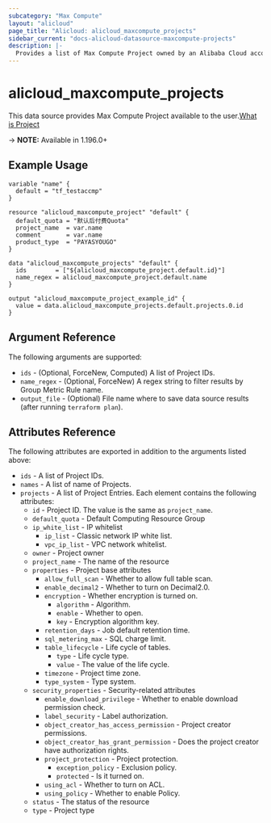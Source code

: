 ```yaml
---
subcategory: "Max Compute"
layout: "alicloud"
page_title: "Alicloud: alicloud_maxcompute_projects"
sidebar_current: "docs-alicloud-datasource-maxcompute-projects"
description: |-
  Provides a list of Max Compute Project owned by an Alibaba Cloud account.
---
```


# alicloud_maxcompute_projects

This data source provides Max Compute Project available to the user.[What is Project](https://help.aliyun.com/document_detail/473479.html)

-> **NOTE:** Available in 1.196.0+

## Example Usage

```
variable "name" {
  default = "tf_testaccmp"
}

resource "alicloud_maxcompute_project" "default" {
  default_quota = "默认后付费Quota"
  project_name  = var.name
  comment       = var.name
  product_type  = "PAYASYOUGO"
}

data "alicloud_maxcompute_projects" "default" {
  ids        = ["${alicloud_maxcompute_project.default.id}"]
  name_regex = alicloud_maxcompute_project.default.name
}

output "alicloud_maxcompute_project_example_id" {
  value = data.alicloud_maxcompute_projects.default.projects.0.id
}
```

## Argument Reference

The following arguments are supported:
* `ids` - (Optional, ForceNew, Computed) A list of Project IDs.
* `name_regex` - (Optional, ForceNew) A regex string to filter results by Group Metric Rule name.
* `output_file` - (Optional) File name where to save data source results (after running `terraform plan`).


## Attributes Reference

The following attributes are exported in addition to the arguments listed above:
* `ids` - A list of Project IDs.
* `names` - A list of name of Projects.
* `projects` - A list of Project Entries. Each element contains the following attributes:
    * `id` - Project ID. The value is the same as `project_name`.
    * `default_quota` - Default Computing Resource Group
    * `ip_white_list` - IP whitelist
        * `ip_list` - Classic network IP white list.
        * `vpc_ip_list` - VPC network whitelist.
    * `owner` - Project owner
    * `project_name` - The name of the resource
    * `properties` - Project base attributes
        * `allow_full_scan` - Whether to allow full table scan.
        * `enable_decimal2` - Whether to turn on Decimal2.0.
        * `encryption` - Whether encryption is turned on.
            * `algorithm` - Algorithm.
            * `enable` - Whether to open.
            * `key` - Encryption algorithm key.
        * `retention_days` - Job default retention time.
        * `sql_metering_max` - SQL charge limit.
        * `table_lifecycle` - Life cycle of tables.
            * `type` - Life cycle type.
            * `value` - The value of the life cycle.
        * `timezone` - Project time zone.
        * `type_system` - Type system.
    * `security_properties` - Security-related attributes
        * `enable_download_privilege` - Whether to enable download permission check.
        * `label_security` - Label authorization.
        * `object_creator_has_access_permission` - Project creator permissions.
        * `object_creator_has_grant_permission` - Does the project creator have authorization rights.
        * `project_protection` - Project protection.
            * `exception_policy` - Exclusion policy.
            * `protected` - Is it turned on.
        * `using_acl` - Whether to turn on ACL.
        * `using_policy` - Whether to enable Policy.
    * `status` - The status of the resource
    * `type` - Project type
